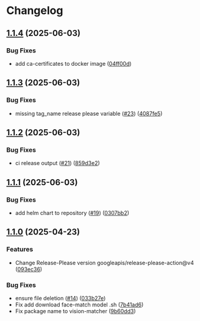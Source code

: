 # Changelog

## [1.1.4](https://github.com/2060-io/vision-matcher/compare/v1.1.3...v1.1.4) (2025-06-03)


### Bug Fixes

* add ca-certificates to docker image ([04ff00d](https://github.com/2060-io/vision-matcher/commit/04ff00de4a25bb3956f0afcb19cf88ae8f4c05a6))

## [1.1.3](https://github.com/2060-io/vision-matcher/compare/v1.1.2...v1.1.3) (2025-06-03)


### Bug Fixes

* missing tag_name release please variable ([#23](https://github.com/2060-io/vision-matcher/issues/23)) ([4087fe5](https://github.com/2060-io/vision-matcher/commit/4087fe5ba69c3af4c0111f878bbf08ec825cd81b))

## [1.1.2](https://github.com/2060-io/vision-matcher/compare/v1.1.1...v1.1.2) (2025-06-03)


### Bug Fixes

* ci release output ([#21](https://github.com/2060-io/vision-matcher/issues/21)) ([859d3e2](https://github.com/2060-io/vision-matcher/commit/859d3e27ae7a4e2be083d457997ee7364ffd24c5))

## [1.1.1](https://github.com/2060-io/vision-matcher/compare/v1.1.0...v1.1.1) (2025-06-03)


### Bug Fixes

* add helm chart to repository ([#19](https://github.com/2060-io/vision-matcher/issues/19)) ([0307bb2](https://github.com/2060-io/vision-matcher/commit/0307bb28397897f2456b5e65b06fc4e59c7a426a))

## [1.1.0](https://github.com/2060-io/vision-matcher/compare/v1.0.0...v1.1.0) (2025-04-23)


### Features

* Change Release-Please version googleapis/release-please-action@v4 ([093ec36](https://github.com/2060-io/vision-matcher/commit/093ec364587e3b0eff73ecd04dbd93da9f046c45))


### Bug Fixes

* ensure file deletion ([#14](https://github.com/2060-io/vision-matcher/issues/14)) ([033b27e](https://github.com/2060-io/vision-matcher/commit/033b27e88a024a19bf8843723c14b6fc3d94728a))
* Fix add download face-match model .sh ([7b41ad6](https://github.com/2060-io/vision-matcher/commit/7b41ad60e37743067361844c1c842f53569b3675))
* Fix package name to vision-matcher ([9b60dd3](https://github.com/2060-io/vision-matcher/commit/9b60dd3bd8f4bed3aae8b9f201404d5426fd9e45))
